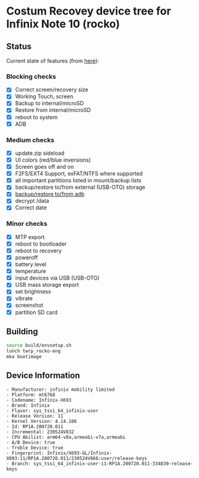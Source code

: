 # Costum Recovey device tree for Infinix Note 10 (rocko)

## Status

Current state of features (from [here](https://twrp.me/faq/OfficialMaintainer.html)):

### Blocking checks

- [X] Correct screen/recovery size
- [X] Working Touch, screen
- [X] Backup to internal/microSD
- [X] Restore from internal/microSD
- [X] reboot to system
- [X] ADB

### Medium checks

- [X] update.zip sideload
- [X] UI colors (red/blue inversions)
- [X] Screen goes off and on
- [X] F2FS/EXT4 Support, exFAT/NTFS where supported
- [X] all important partitions listed in mount/backup lists
- [X] backup/restore to/from external (USB-OTG) storage
- [X] [backup/restore to/from adb](https://gerrit.omnirom.org/#/c/15943/)
- [X] decrypt /data
- [X] Correct date

### Minor checks

- [X] MTP export
- [X] reboot to bootloader
- [X] reboot to recovery
- [X] poweroff
- [X] battery level
- [X] temperature
- [X] input devices via USB (USB-OTG)
- [X] USB mass storage export
- [X] set brightness
- [X] vibrate
- [X] screenshot
- [X] partition SD card

## Building

```bash
source build/envsetup.sh
lunch twrp_rocko-eng
mka bootimage
```
## Device Information
```
- Manufacturer: infinix mobility limited
- Platform: mt6768
- Codename: Infinix-X693
- Brand: Infinix
- Flavor: sys_tssi_64_infinix-user
- Release Version: 11
- Kernel Version: 4.14.186
- Id: RP1A.200720.011
- Incremental: 230524V832
- CPU Abilist: arm64-v8a,armeabi-v7a,armeabi
- A/B Device: true
- Treble Device: true
- Fingerprint: Infinix/X693-GL/Infinix-X693:11/RP1A.200720.011/230524V666:user/release-keys
- Branch: sys_tssi_64_infinix-user-11-RP1A.200720.011-334839-release-keys
```
